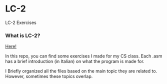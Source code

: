 # LC-2
LC-2 Exercises 

### What is LC-2?
[Here!](https://trucco.di.unimi.it/LC2/CPU%20LC2.pdf)

In this repo, you can find some exercises I made for my CS class. Each .asm has a brief introduction (in Italian) on what the program is made for.

I Briefly organized all the files based on the main topic they are related to. However, sometimes these topics overlap.

